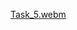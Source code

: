[Task_5.webm](https://user-images.githubusercontent.com/73939792/219476360-3baec346-2cd2-4023-8c6f-de094c883156.webm)
